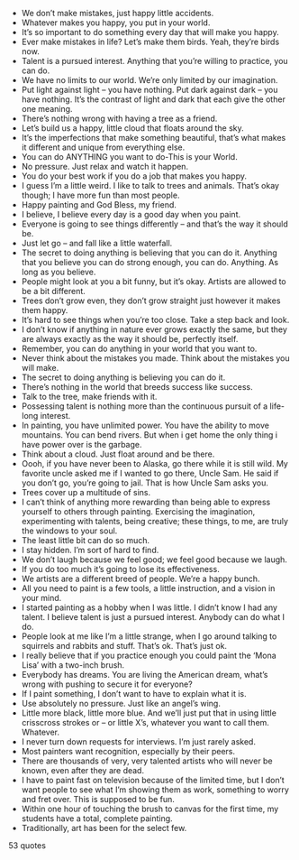  - We don’t make mistakes, just happy little accidents.
 - Whatever makes you happy, you put in your world.
 - It’s so important to do something every day that will make you happy.
 - Ever make mistakes in life? Let’s make them birds. Yeah, they’re birds now.
 - Talent is a pursued interest. Anything that you’re willing to practice, you can do.
 - We have no limits to our world. We’re only limited by our imagination.
 - Put light against light – you have nothing. Put dark against dark – you have nothing. It’s the contrast of light and dark that each give the other one meaning.
 - There’s nothing wrong with having a tree as a friend.
 - Let’s build us a happy, little cloud that floats around the sky.
 - It’s the imperfections that make something beautiful, that’s what makes it different and unique from everything else.
 - You can do ANYTHING you want to do-This is your World.
 - No pressure. Just relax and watch it happen.
 - You do your best work if you do a job that makes you happy.
 - I guess I’m a little weird. I like to talk to trees and animals. That’s okay though; I have more fun than most people.
 - Happy painting and God Bless, my friend.
 - I believe, I believe every day is a good day when you paint.
 - Everyone is going to see things differently – and that’s the way it should be.
 - Just let go – and fall like a little waterfall.
 - The secret to doing anything is believing that you can do it. Anything that you believe you can do strong enough, you can do. Anything. As long as you believe.
 - People might look at you a bit funny, but it’s okay. Artists are allowed to be a bit different.
 - Trees don’t grow even, they don’t grow straight just however it makes them happy.
 - It’s hard to see things when you’re too close. Take a step back and look.
 - I don’t know if anything in nature ever grows exactly the same, but they are always exactly as the way it should be, perfectly itself.
 - Remember, you can do anything in your world that you want to.
 - Never think about the mistakes you made. Think about the mistakes you will make.
 - The secret to doing anything is believing you can do it.
 - There’s nothing in the world that breeds success like success.
 - Talk to the tree, make friends with it.
 - Possessing talent is nothing more than the continuous pursuit of a life-long interest.
 - In painting, you have unlimited power. You have the ability to move mountains. You can bend rivers. But when i get home the only thing i have power over is the garbage.
 - Think about a cloud. Just float around and be there.
 - Oooh, if you have never been to Alaska, go there while it is still wild. My favorite uncle asked me if I wanted to go there, Uncle Sam. He said if you don’t go, you’re going to jail. That is how Uncle Sam asks you.
 - Trees cover up a multitude of sins.
 - I can’t think of anything more rewarding than being able to express yourself to others through painting. Exercising the imagination, experimenting with talents, being creative; these things, to me, are truly the windows to your soul.
 - The least little bit can do so much.
 - I stay hidden. I’m sort of hard to find.
 - We don’t laugh because we feel good; we feel good because we laugh.
 - If you do too much it’s going to lose its effectiveness.
 - We artists are a different breed of people. We’re a happy bunch.
 - All you need to paint is a few tools, a little instruction, and a vision in your mind.
 - I started painting as a hobby when I was little. I didn’t know I had any talent. I believe talent is just a pursued interest. Anybody can do what I do.
 - People look at me like I’m a little strange, when I go around talking to squirrels and rabbits and stuff. That’s ok. That’s just ok.
 - I really believe that if you practice enough you could paint the ‘Mona Lisa’ with a two-inch brush.
 - Everybody has dreams. You are living the American dream, what’s wrong with pushing to secure it for everyone?
 - If I paint something, I don’t want to have to explain what it is.
 - Use absolutely no pressure. Just like an angel’s wing.
 - Little more black, little more blue. And we’ll just put that in using little crisscross strokes or – or little X’s, whatever you want to call them. Whatever.
 - I never turn down requests for interviews. I’m just rarely asked.
 - Most painters want recognition, especially by their peers.
 - There are thousands of very, very talented artists who will never be known, even after they are dead.
 - I have to paint fast on television because of the limited time, but I don’t want people to see what I’m showing them as work, something to worry and fret over. This is supposed to be fun.
 - Within one hour of touching the brush to canvas for the first time, my students have a total, complete painting.
 - Traditionally, art has been for the select few.

53 quotes